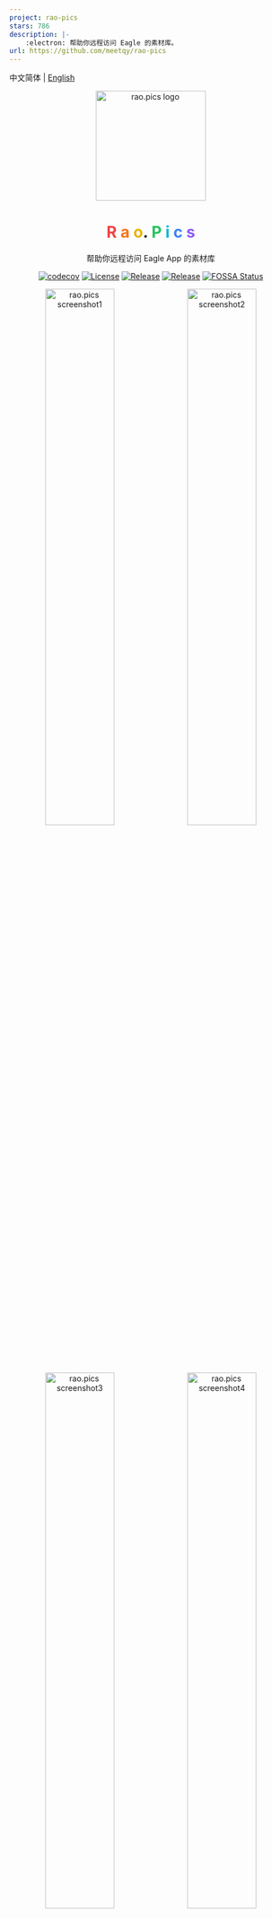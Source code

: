 ```yaml
---
project: rao-pics
stars: 786
description: |-
    :electron: 帮助你远程访问 Eagle 的素材库。
url: https://github.com/meetqy/rao-pics
---
```


中文简体 | [English](./README-EN.md)

<div align="center">
    <a href="https://rao.pics" target="_blank">
        <img width="196" src="./icons/logo.svg" alt="rao.pics logo"/>
    </a>
    <h1 align="center">
        <span style="color:#ef4444">R</span>
        <span style="color:#f97316">a</span>
        <span style="color:#eab308">o</span>.
        <span style="color:#22c55e">P</span>
        <span style="color:#06b6d4">i</span>
        <span style="color:#3b82f6">c</span>
        <span style="color:#8b5cf6">s</span>
    </h1>
    <p align="center">帮助你远程访问 Eagle App 的素材库</p>
    <p align="center">
        <a href="https://codecov.io/gh/meetqy/rao-pics" target="_blank"><img alt="codecov" src="https://codecov.io/gh/meetqy/rao-pics/graph/badge.svg?token=G9UG6SEOZK"/></a>
        <a href="https://github.com/rao-pics/core/blob/main/LICENSE" target="_blank"><img alt="License" src="https://img.shields.io/github/license/rao-pics/core"/></a>
        <a href="https://github.com/rao-pics/core/releases" target="_blank"><img alt="Release" src="https://img.shields.io/github/v/release/rao-pics/core"/></a>
        <a href="https://github.com/rao-pics/rao-pics/releases" target="_blank"><img alt="Release" src="https://img.shields.io/github/downloads/rao-pics/core/total"/></a>
        <a href="https://app.fossa.com/projects/git%2Bgithub.com%2Fmeetqy%2Frao-pics?ref=badge_small" title="FOSSA Status"><img alt="FOSSA Status" src="https://app.fossa.com/api/projects/git%2Bgithub.com%2Fmeetqy%2Frao-pics.svg?type=small"/></a>
    </p>
</div>

<div align="center">
    <img width='49.5%' src="https://github.com/meetqy/rao-pics/assets/18411315/5c106f28-1122-4f81-a7be-3ac5d1f3d446" alt="rao.pics screenshot1"/>
    <img width='49.5%' src="https://github.com/meetqy/rao-pics/assets/18411315/13a82543-50b5-43b5-9d02-2dc50a03aaa3" alt="rao.pics screenshot2"/>
</div>

<div align="center">
    <img width='49.5%' src="https://github.com/meetqy/rao-pics/assets/18411315/de85b011-f8be-45fd-8841-e9cffcb5a7e5" alt="rao.pics screenshot3"/>
    <img width='49.5%' src="https://github.com/meetqy/rao-pics/assets/18411315/644f81bb-b444-42c3-ae53-e2a2399a1e03" alt="rao.pics screenshot4"/>
</div>

---

<p align="center">
    ✅ 立即下载: 
    <a href="https://github.com/meetqy/rao-pics/releases/latest">MAC M1</a>
    <span> </span>·🚶·<span> </span>
    <a href="https://github.com/meetqy/rao-pics/releases/latest">MAC INTER</a>
    <span> </span>·🚶·<span> </span>
    <a href="https://github.com/meetqy/rao-pics/releases/latest">WINDOWS</a>
</p>

> 如果在macOS上安装后无法打开，报错不受信任或者移到垃圾箱，执行下面命令后再启动即可：
>
> ```sh
> sudo xattr -d com.apple.quarantine /Applications/Rao\ Pics.app
> ```

---

## 默认主题 Gallery

目前已支持 WEB PWA 可直接将网页保存为 App

| <img alt="移动端 pwa 瀑布流演示" src="https://i.imgur.com/vzHAKA6.png"/> 瀑布流 | <img alt="移动端 pwa 菜单展示" src="https://i.imgur.com/WrX7Rnn.png"/> 菜单 | <img alt="移动端 pwa 自适应展示" src="https://i.imgur.com/VOOOvR7.png"/> 自适应 |
| :-----------------------------------------------------------------------------: | :-------------------------------------------------------------------------: | :-----------------------------------------------------------------------------: |

PC

| <img alt="PC 端 菜单展示 light 模式" src="https://i.imgur.com/CMB0JRg.png"/>   | <img src="https://i.imgur.com/aVACzP3.png" alt="PC 端 瀑布流演示 dark 模式" /> |
| ------------------------------------------------------------------------------ | ------------------------------------------------------------------------------ |
| <img alt="PC 端 自适应展示 light 模式" src="https://i.imgur.com/jkTaBlI.png"/> | <img alt="PC 端 菜单展示 dark 模式" src="https://i.imgur.com/GnfKRM5.png"/>    |

## 特色亮点

- 🎨 30+ 种精心挑选的配色方案供您随心切换，还可自定义主题，让您个性定制
- 🔌 增量更新与实时同步，速度飞快，无需漫长等待
- 🔐 严防误操作，无需担心文件修改，通过读取生成索引，确保元数据安全无损
- 🔸 简单易用，使用简单几步即可在任何设备上高效查看素材
- 📱 完美支持手机、平板和 PC，随时随地畅享
- 📌 默认主题支持 PWA，一键保存为应用，无需每次打开浏览器都重新输入地址
- 🎊 无需任何额外管理软件，轻松访问素材，可轻松部署于 Windows/MacOS 服务器上

## 自定义域名

以 `Nginx` 作为示例，假设需要自定义的域名为：`desktop.rao.pics`

1. 在 App/设置 中，填写 `https://desktop.rao.pics`。
2. Nginx 中配置

```nginx
server {
  listen 80;
  server_name desktop.rao.pics;

  location / {
    proxy_pass http://localhost:61121; # App/设置 中的网页端口
    proxy_set_header Host $proxy_host;
    proxy_set_header X-Real-Ip $remote_addr;
    proxy_set_header X-Forwarded-For $proxy_add_x_forwarded_for;
  }

  location /trpc {
    proxy_pass http://localhost:61122; # App/设置 中的服务端口
    proxy_set_header Host $proxy_host;
    proxy_set_header X-Real-Ip $remote_addr;
    proxy_set_header X-Forwarded-For $proxy_add_x_forwarded_for;
  }
}
```

## 参与贡献

[贡献指南](./CONTRIBUTING.md)

## 支持作者

- 本项目已加入 [Eagle 联盟营销计划](https://eagle.cool/affiliate)，如果你正好想要购买 [Eagle App - 图片收集及管理必备工具](https://eagle.sjv.io/rao)，可以点击 [购买](https://eagle.sjv.io/rao) 支持作者 😘😘😘
- 如果你喜欢 Rao.Pics，可以在 Github Star，更欢迎 [推荐](https://twitter.com/intent/tweet?text=View%20Images%20on%20Any%20device.https://github.com/rao-pics/core) 给你志同道合的朋友使用
- 可以关注我的 [Twitter](https://twitter.com/meetqy) 获取到最新的消息，或添加微信 `-meetqy-` 拉你入群 **（记得备注以下 GITHUB 哟）**

---

<a href="https://eagle.sjv.io/rao">
    <img src="https://i.imgur.com/MxlzTIt.png" width="96" alt="eagle app" />
</a>

## 许可证

Rao.Pics 是一个免费的开源项目，采用 AGPL-3.0 许可证。如果您计划以与 GNU GPL v3 兼容的许可证创建开源应用程序，则可以根据 GPLv3 许可证的条款使用该项目。

### 附加协议（商业许可证）

如果您计划将该项目用于商业用途，请联系我购买商业许可证，确保您对源代码的所有权。联系方式：meetqy@icloud.com

## 感谢

<img src="https://repobeats.axiom.co/api/embed/e9735009c7d58372e055f2875a36283f25a60540.svg" width="100%"  alt="repobeats"/>

---

| <a href="https://www.jetbrains.com/zh-cn/community/opensource/#support"><img width="100" src="https://resources.jetbrains.com/storage/products/company/brand/logos/jb_beam.png" /></a> | <a href="https://developer.mend.io/github/meetqy/rao-pics"><img src="https://developer.mend.io/assets/mend-logo.svg" width="100"/></a> | <a href="https://app.fossa.com/projects/git%2Bgithub.com%2Fmeetqy%2Frao-pics/refs/branch/main/3bad02d7e6c4f87c4170d847e106573e12f811dd/preview"><img src="https://avatars.githubusercontent.com/u/9543448" width="100"/></a> | <a href="https://app.codecov.io/gh/meetqy/rao-pics"><img width="100" src="https://files.readme.io/5affb88-codecov.svg"/></a> |
| :------------------------------------------------------------------------------------------------------------------------------------------------------------------------------------: | :------------------------------------------------------------------------------------------------------------------------------------: | :--------------------------------------------------------------------------------------------------------------------------------------------------------------------------------------------------------------------------: | :--------------------------------------------------------------------------------------------------------------------------: |

